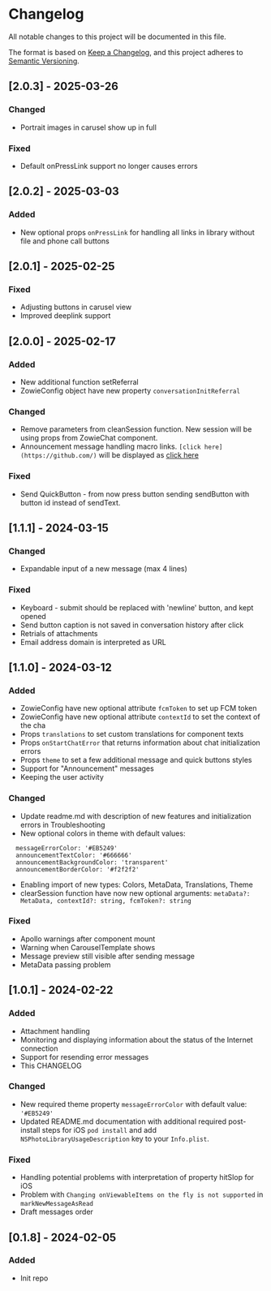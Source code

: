# Changelog

All notable changes to this project will be documented in this file.

The format is based on [Keep a Changelog](https://keepachangelog.com/en/1.1.0/),
and this project adheres to [Semantic Versioning](https://semver.org/spec/v2.0.0.html).

## [2.0.3] - 2025-03-26

### Changed
- Portrait images in carusel show up in full

### Fixed
- Default onPressLink support no longer causes errors


## [2.0.2] - 2025-03-03

### Added
- New optional props ```onPressLink``` for handling all links in library without file and phone call buttons

## [2.0.1] - 2025-02-25

### Fixed
- Adjusting buttons in carusel view
- Improved deeplink support

## [2.0.0] - 2025-02-17

### Added
- New additional function setReferral
- ZowieConfig object have new property ```conversationInitReferral```

### Changed
- Remove parameters from cleanSession function. New session will be using props from ZowieChat component.
- Announcement message handling macro links. ```[click here](https://github.com/)``` will be displayed as [click here](https://github.com/)

### Fixed
- Send QuickButton - from now press button sending sendButton with button id instead of sendText.


## [1.1.1] - 2024-03-15

### Changed
- Expandable input of a new message (max 4 lines)

### Fixed
- Keyboard - submit should be replaced with 'newline' button, and kept opened
- Send button caption is not saved in conversation history after click
- Retrials of attachments
- Email address domain is interpreted as URL

## [1.1.0] - 2024-03-12

### Added

- ZowieConfig have new optional attribute ```fcmToken``` to set up FCM token
- ZowieConfig have new optional attribute ```contextId``` to set the context of the cha
- Props ```translations``` to set custom translations for component texts
- Props ```onStartChatError``` that returns information about chat initialization errors
- Props ```theme``` to set a few additional message and quick buttons styles
- Support for "Announcement" messages
- Keeping the user activity

### Changed
- Update readme.md with description of new features and initialization errors in Troubleshooting
- New optional colors in theme with default values:
```
  messageErrorColor: '#EB5249'
  announcementTextColor: '#666666'
  announcementBackgroundColor: 'transparent'
  announcementBorderColor: '#f2f2f2'
```
- Enabling import of new types: Colors, MetaData, Translations, Theme
- clearSession function have now new optional arguments: ```metaData?: MetaData, contextId?: string, fcmToken?: string```


### Fixed

- Apollo warnings after component mount
- Warning when CarouselTemplate shows
- Message preview still visible after sending message
- MetaData passing problem

## [1.0.1] - 2024-02-22

### Added

- Attachment handling
- Monitoring and displaying information about the status of the Internet connection
- Support for resending error messages
- This CHANGELOG

### Changed

- New required theme property ```messageErrorColor``` with default value: ```'#EB5249'```
- Updated README.md documentation with additional required post-install steps for iOS  ```pod install``` and add ```NSPhotoLibraryUsageDescription``` key to your ```Info.plist```.

### Fixed

- Handling potential problems with interpretation of property hitSlop for iOS
- Problem with ```Changing onViewableItems on the fly is not supported``` in ```markNewMessageAsRead```
- Draft messages order

## [0.1.8] - 2024-02-05

### Added
- Init repo
